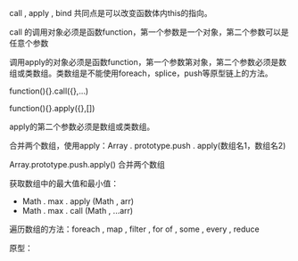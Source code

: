call , apply , bind 共同点是可以改变函数体内this的指向。

call 的调用对象必须是函数function，第一个参数是一个对象，第二个参数可以是任意个参数

调用apply的对象必须是函数function，第一个参数第对象，第二个参数必须是数组或类数组。类数组是不能使用foreach，splice，push等原型链上的方法。

function(){}.call({},...)

function(){}.apply({},[])

apply的第二个参数必须是数组或类数组。

合并两个数组，使用apply：Array . prototype.push . apply(数组名1，数组名2)  

Array.prototype.push.apply() 合并两个数组

获取数组中的最大值和最小值：

- Math . max . apply (Math , arr)
- Math . max . call (Math , ...arr)

遍历数组的方法：foreach , map , filter , for of , some , every , reduce

原型：

